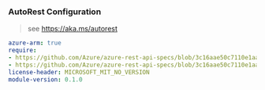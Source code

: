 ### AutoRest Configuration

> see https://aka.ms/autorest

``` yaml
azure-arm: true
require:
- https://github.com/Azure/azure-rest-api-specs/blob/3c16aae50c7110e1aad241ac93995621d4093d46/specification/streamanalytics/resource-manager/readme.md
- https://github.com/Azure/azure-rest-api-specs/blob/3c16aae50c7110e1aad241ac93995621d4093d46/specification/streamanalytics/resource-manager/readme.go.md
license-header: MICROSOFT_MIT_NO_VERSION
module-version: 0.1.0
```